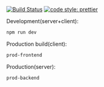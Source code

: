 [![Build Status](https://travis-ci.com/alexeyvakarchuk/TimeKeeper.svg?token=hEJ3ZFzxz6hQFxCcRXxD&branch=master)](https://travis-ci.com/alexeyvakarchuk/TimeKeeper)
[![code style: prettier](https://img.shields.io/badge/code_style-prettier-ff69b4.svg?style=flat-square)](https://github.com/prettier/prettier)

Development(server+client):

```sh
npm run dev
```

Production build(client):

```sh
prod-frontend
```

Production(server):

```sh
prod-backend
```
